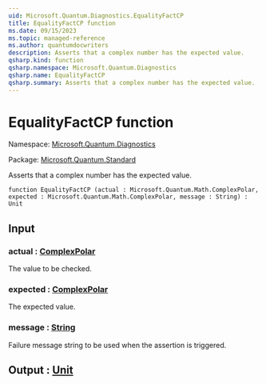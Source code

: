 ```yaml
---
uid: Microsoft.Quantum.Diagnostics.EqualityFactCP
title: EqualityFactCP function
ms.date: 09/15/2023
ms.topic: managed-reference
ms.author: quantumdocwriters
description: Asserts that a complex number has the expected value.
qsharp.kind: function
qsharp.namespace: Microsoft.Quantum.Diagnostics
qsharp.name: EqualityFactCP
qsharp.summary: Asserts that a complex number has the expected value.
---
```


# EqualityFactCP function

Namespace: [Microsoft.Quantum.Diagnostics](xref:Microsoft.Quantum.Diagnostics)

Package: [Microsoft.Quantum.Standard](https://nuget.org/packages/Microsoft.Quantum.Standard)


Asserts that a complex number has the expected value.

```qsharp
function EqualityFactCP (actual : Microsoft.Quantum.Math.ComplexPolar, expected : Microsoft.Quantum.Math.ComplexPolar, message : String) : Unit
```


## Input

### actual : [ComplexPolar](xref:Microsoft.Quantum.Math.ComplexPolar)

The value to be checked.


### expected : [ComplexPolar](xref:Microsoft.Quantum.Math.ComplexPolar)

The expected value.


### message : [String](xref:microsoft.quantum.qsharp.valueliterals#string-literals)

Failure message string to be used when the assertion is triggered.



## Output : [Unit](xref:microsoft.quantum.qsharp.valueliterals#unit-literal)

